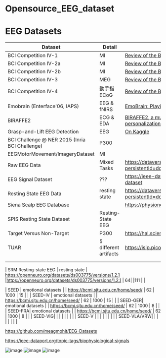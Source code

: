 # Opensource_EEG_dataset
# EEG Datasets

| Dataset | Detail | paper/doc | dataset link | Montage | Hz | Subjects | Classes | 
| -------- | -------- | -------- | -------- | -------- |-------- | -------- | -------- |
| BCI Competition IV-1 | MI | [Review of the BCI competition IV](https://doi.org/10.3389/fnins.2012.00055) |[ BCI Competition IV: Download area](https://www.bbci.de/competition/iv/download/index.html?agree=yes&submit=Submit) | 59 | 1000 | 7 | 2 | 
| BCI Competition IV-2a | MI | [Review of the BCI competition IV](https://doi.org/10.3389/fnins.2012.00055) |[ BCI Competition IV: Download area](https://www.bbci.de/competition/iv/download/index.html?agree=yes&submit=Submit) | 22 | 250 | 9 | 4 | 
| BCI Competition IV-2b | MI | [Review of the BCI competition IV](https://doi.org/10.3389/fnins.2012.00055) |[ BCI Competition IV: Download area](https://www.bbci.de/competition/iv/download/index.html?agree=yes&submit=Submit) | 3 | 250 | 9 | 2 | 
| BCI Competition IV-3 | MEG | [Review of the BCI competition IV](https://doi.org/10.3389/fnins.2012.00055) |[ BCI Competition IV: Download area](https://www.bbci.de/competition/iv/download/index.html?agree=yes&submit=Submit) | - | 625 | 2 | 4 | 
| BCI Competition IV-4 | 動手指ECoG | [Review of the BCI competition IV](https://doi.org/10.3389/fnins.2012.00055) |[ BCI Competition IV: Download area](https://www.bbci.de/competition/iv/download/index.html?agree=yes&submit=Submit) | 62/48/64 | 1000 | 3 | 5 | 
| Emobrain (Enterface'06, IAPS) | EEG & fNIRS | [EmoBrain: Playing with Emotions in the Target](https://ceur-ws.org/Vol-2246/GHItaly18_paper_06.pdf) | link is dead   |64 |1024 | 16 | - |
| BIRAFFE2 | ECG & EDA | [BIRAFFE2, a multimodal dataset for emotion-based personalization in rich affective game environments](https://www.nature.com/articles/s41597-022-01402-6) | [非官方gitlab ](https://gitlab.geist.re/pro/biraffe2-supplementary-codes)| 103 |1024 | 16 | - |
| Grasp-and-Lift EEG Detection | EEG | [On Kaggle](https://www.kaggle.com/competitions/grasp-and-lift-eeg-detection/data) | [On Kaggle](https://www.kaggle.com/competitions/grasp-and-lift-eeg-detection/data) | 32 | 500 | 12 | 6 | 
| BCI Challenge @ NER 2015 (Inria BCI Challenge) | P300 |  |https://www.kaggle.com/c/inria-bci-challenge | 56 | 200 (600??) |26 | | 
| EEGMotorMovement/ImageryDataset | MI |  |https://www.physionet.org/content/eegmmidb/1.0.0/ | 64 | 160 | 109 | 2 | 
| Raw EEG Data | Mixed Tasks | https://dataverse.tdl.org/dataset.xhtml?persistentId=doi:10.18738/T8/SS2NHB | https://dataverse.tdl.org/dataset.xhtml?persistentId=doi:10.18738/T8/SS2NHB | 64 | 256 |  | | 
| EEG Signal Dataset | ??? | https://ieee-dataport.org/documents/eeg-signal-dataset | https://ieee-dataport.org/documents/eeg-signal-dataset | ??? | ??? | ??? | ??? | 
| Resting State EEG Data | resting state | https://dataverse.tdl.org/dataset.xhtml?persistentId=doi:10.18738/T8/EG0LJI | https://dataverse.tdl.org/dataset.xhtml?persistentId=doi:10.18738/T8/EG0LJI | 64 | 256 | 22 | 2 | 
| Siena Scalp EEG Database |  | https://physionet.org/content/siena-scalp-eeg/1.0.0/ |https://physionet.org/content/siena-scalp-eeg/1.0.0/ | 31 | 512 | 14 | | 
| SPIS Resting State Dataset| Resting-State EEG |  |1. https://github.com/mastaneht/SPIS-Resting-State-Dataset 2. https://openneuro.org/datasets/ds003775/versions/1.2.1 | 64 | 2048 | 10 | | 
| Target Versus Non-Target | P300 | https://hal.science/hal-02172347 |1. [code](https://github.com/plcrodrigues?tab=repositories) 2. [data](https://zenodo.org/records/3266930) |32 | 512|50 |2 | 
|TUAR | 5 different artifacts | https://isip.piconepress.com/projects/nedc/html/tuh_eeg/ |https://isip.piconepress.com/projects/nedc/html/tuh_eeg/ |23 |256 | | | 
| |  |  | | | | | | 
| |  |  | | | | | | 

| SRM Resting-state EEG | resting state | https://openneuro.org/datasets/ds003775/versions/1.2.1 |https://openneuro.org/datasets/ds003775/versions/1.2.1 | 64| |111 | | 

| SEED    | emotional datasets |  | https://bcmi.sjtu.edu.cn/home/seed/ | 62 | 1000 | 15 | | 
| SEED-IV | emotional datasets |  | https://bcmi.sjtu.edu.cn/home/seed/ | 62 | 1000 | 15 | | 
| SEED-GER| emotional datasets |  | https://bcmi.sjtu.edu.cn/home/seed/ | 62 | 1000 | 8 | | 
| SEED-FRA| emotional datasets |  | https://bcmi.sjtu.edu.cn/home/seed/ | 62 | 1000 | 8 | | 
| SEED-VIG|  |  | | | | | | 
| SEED-V  |  |  | | | | | | 
| SEED-VLA/VRW|  |  | | | | | |


https://github.com/meagmohit/EEG-Datasets

https://ieee-dataport.org/topic-tags/biophysiological-signals


![image](https://hackmd.io/_uploads/BknoIsUKC.png)
![image](https://hackmd.io/_uploads/HJGpLiUK0.png)
![image](https://hackmd.io/_uploads/r1ORIsIK0.png)
